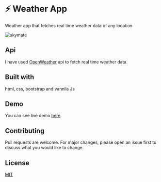 
# ⚡ Weather App
 Weather app that fetches real time weather data of any location

![skymate](https://user-images.githubusercontent.com/62502266/190926134-2f3d87f7-7ef5-41fe-b515-aa7a6d66a2ab.png)

## Api
I have used [OpenWeather](https://openweathermap.org/api) api to fetch real time weather data.

## Built with
html, css, bootstrap and vannila Js

## Demo
You can see live demo [here](https://shiningshani.github.io/Weather-App/).

## Contributing
Pull requests are welcome. For major changes, please open an issue first to discuss what you would like to change.


## License
[MIT](https://choosealicense.com/licenses/mit/)

